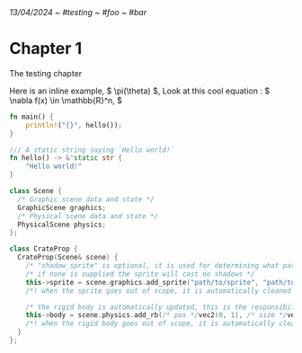 <div class="page-head">
    <i>13/04/2024 ~ #testing ~ #foo ~ #bar</i>
    <h1>Chapter 1</h1>
    <p>The testing <span class="yellow">chapter</span></p>
</div>

Here is an inline example, $ \pi(\theta) $,
Look at this cool equation : $ \nabla f(x) \in \mathbb{R}^n, $

```rs
fn main() {
    println!("{}", hello());
}

/// A static string saying `Hello world!`
fn hello() -> &'static str {
    "Hello world!"
}
```

```cpp
class Scene {
  /* Graphic scene data and state */ 
  GraphicScene graphics;
  /* Physical scene data and state */ 
  PhysicalScene physics;
};

class CrateProp {
  CrateProp(Scene& scene) {
    /* "shadow_sprite" is optional, it is used for determining what part of the sprite casts shadows */
    /* if none is supplied the sprite will cast no shadows */
    this->sprite = scene.graphics.add_sprite("path/to/sprite", "path/to/shadow_sprite");
    /*! when the sprite goes out of scope, it is automatically cleaned up */

    /* the rigid body is automatically updated, this is the responsibility of the PhysicalScene */ 
    this->body = scene.physics.add_rb(/* pos */vec2(0, 1), /* size */vec2(1, 1));
    /*! when the rigid body goes out of scope, it is automatically cleaned up */
  }
};
```
